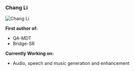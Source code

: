 ### Chang Li
![Chang Li](https://github-readme-stats.vercel.app/api?username=ivcylc&show_icons=true&theme=blurple)  

**First author of:**
- QA-MDT  
- Bridge-SR  

**Currently Working on:**  
- Audio, speech and music generation and enhancement
